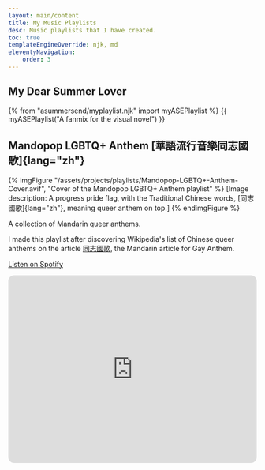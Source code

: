 ```yaml
---
layout: main/content
title: My Music Playlists
desc: Music playlists that I have created.
toc: true
templateEngineOverride: njk, md
eleventyNavigation:
    order: 3
---
```

## My Dear Summer Lover

{% from "asummersend/myplaylist.njk" import myASEPlaylist %}
{{ myASEPlaylist("A fanmix for the visual novel") }}

## Mandopop LGBTQ+ Anthem [華語流行音樂同志國歌]{lang="zh"}

{% imgFigure "/assets/projects/playlists/Mandopop-LGBTQ+-Anthem-Cover.avif", "Cover of the Mandopop LGBTQ+ Anthem playlist" %}
[Image description: A progress pride flag, with the Traditional Chinese words, [同志國歌]{lang="zh"}, meaning queer anthem on top.]
{% endimgFigure %}

A collection of Mandarin queer anthems.

I made this playlist after discovering Wikipedia's list of Chinese queer anthems on the article [<span lang="zh">同志國歌</span>](https://zh.wikipedia.org/wiki/%E5%90%8C%E5%BF%97%E5%9C%8B%E6%AD%8C#%E8%8F%AF%E8%AA%9E), the Mandarin article for Gay Anthem.

<a class="link-btn" href="https://open.spotify.com/playlist/5JXAUPZkmv1cFScAfhOkXh">Listen on Spotify</a>

<iframe style="border-radius:12px" src="https://open.spotify.com/embed/playlist/5JXAUPZkmv1cFScAfhOkXh?utm_source=generator" width="100%" height="380" frameBorder="0" allowfullscreen="" allow="autoplay; clipboard-write; encrypted-media; fullscreen; picture-in-picture" loading="lazy"></iframe>
